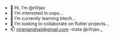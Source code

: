 - 👋 Hi, I’m @n1rjax
- 👀 I’m interested in oops...
- 🌱 I’m currently learning btech...
- 💞️ I’m looking to collaborate on flutter projects...
- 📫 niranjanshaij@gmail.com
-insta @n1rjax._

<!---
n1rjax/n1rjax is a ✨ special ✨ repository because its `README.md` (this file) appears on your GitHub profile.
You can click the Preview link to take a look at your changes.
--->

